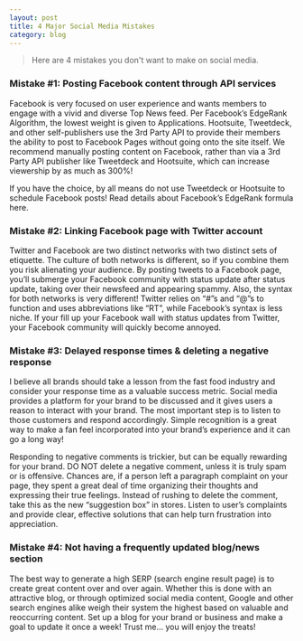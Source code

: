 ```yaml
---
layout: post
title: 4 Major Social Media Mistakes
category: blog
---
```

	
> Here are 4 mistakes you don't want to make on social media.

### Mistake #1: Posting Facebook content through API services

Facebook is very focused on user experience and wants members to engage with a vivid and diverse Top News feed. Per Facebook’s EdgeRank Algorithm, the lowest weight is given to Applications. Hootsuite, Tweetdeck, and other self-publishers use the 3rd Party API to provide their members the ability to post to Facebook Pages without going onto the site itself. We recommend manually posting content on Facebook, rather than via a 3rd Party API publisher like Tweetdeck and Hootsuite, which can increase viewership by as much as 300%!

If you have the choice, by all means do not use Tweetdeck or Hootsuite to schedule Facebook posts! Read details about Facebook’s EdgeRank formula here.

 

### Mistake #2: Linking Facebook page with Twitter account

Twitter and Facebook are two distinct networks with two distinct sets of etiquette. The culture of both networks is different, so if you combine them you risk alienating your audience. By posting tweets to a Facebook page, you’ll submerge your Facebook community with status update after status update, taking over their newsfeed and appearing spammy. Also, the syntax for both networks is very different! Twitter relies on “#”s and “@”s to function and uses abbreviations like “RT”, while Facebook’s syntax is less niche. If your fill up your Facebook wall with status updates from Twitter, your Facebook community will quickly become annoyed.

 

### Mistake #3: Delayed response times & deleting a negative response

I believe all brands should take a lesson from the fast food industry and consider your response time as a valuable success metric. Social media provides a platform for your brand to be discussed and it gives users a reason to interact with your brand. The most important step is to listen to those customers and respond accordingly. Simple recognition is a great way to make a fan feel incorporated into your brand’s experience and it can go a long way!

Responding to negative comments is trickier, but can be equally rewarding for your brand. DO NOT delete a negative comment, unless it is truly spam or is offensive. Chances are, if a person left a paragraph complaint on your page, they spent a great deal of time organizing their thoughts and expressing their true feelings. Instead of rushing to delete the comment, take this as the new “suggestion box” in stores. Listen to user’s complaints and provide clear, effective solutions that can help turn frustration into appreciation.

 

### Mistake #4: Not having a frequently updated blog/news section

The best way to generate a high SERP (search engine result page) is to create great content over and over again. Whether this is done with an attractive blog, or through optimized social media content, Google and other search engines alike weigh their system the highest based on valuable and reoccurring content. Set up a blog for your brand or business and make a goal to update it once a week! Trust me… you will enjoy the treats!
